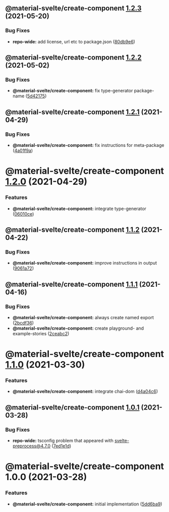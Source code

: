 ## @material-svelte/create-component [1.2.3](https://github.com/material-svelte/material-svelte/compare/@material-svelte/create-component@1.2.2...@material-svelte/create-component@1.2.3) (2021-05-20)


### Bug Fixes

* **repo-wide:** add license, url etc to package.json ([80db9e6](https://github.com/material-svelte/material-svelte/commit/80db9e6d4258331e5847d5d30f9252b4d972fd9b))

## @material-svelte/create-component [1.2.2](https://github.com/material-svelte/material-svelte/compare/@material-svelte/create-component@1.2.1...@material-svelte/create-component@1.2.2) (2021-05-02)


### Bug Fixes

* **@material-svelte/create-component:** fix type-generator package-name ([5d42175](https://github.com/material-svelte/material-svelte/commit/5d42175cba62e7a4fc891ee626106a343f5018fd))

## @material-svelte/create-component [1.2.1](https://github.com/material-svelte/material-svelte/compare/@material-svelte/create-component@1.2.0...@material-svelte/create-component@1.2.1) (2021-04-29)


### Bug Fixes

* **@material-svelte/create-component:** fix instructions for meta-package ([4a01f9a](https://github.com/material-svelte/material-svelte/commit/4a01f9a99982ed114dfab463be97c2e5d14f12f0))

# @material-svelte/create-component [1.2.0](https://github.com/material-svelte/material-svelte/compare/@material-svelte/create-component@1.1.2...@material-svelte/create-component@1.2.0) (2021-04-29)


### Features

* **@material-svelte/create-component:** integrate type-generator ([06010ce](https://github.com/material-svelte/material-svelte/commit/06010ce9de26a96792616cc8f71883ebed371ff9))

## @material-svelte/create-component [1.1.2](https://github.com/material-svelte/material-svelte/compare/@material-svelte/create-component@1.1.1...@material-svelte/create-component@1.1.2) (2021-04-22)


### Bug Fixes

* **@material-svelte/create-component:** improve instructions in output ([9061a72](https://github.com/material-svelte/material-svelte/commit/9061a728e881783988085ad2b8ae286fbfd40352))

## @material-svelte/create-component [1.1.1](https://github.com/material-svelte/material-svelte/compare/@material-svelte/create-component@1.1.0...@material-svelte/create-component@1.1.1) (2021-04-16)


### Bug Fixes

* **@material-svelte/create-component:** always create named export ([2bcdf36](https://github.com/material-svelte/material-svelte/commit/2bcdf36cf42c16575e446d8f1c6c2513325d3534))
* **@material-svelte/create-component:** create playground- and example-stories ([2ceabc2](https://github.com/material-svelte/material-svelte/commit/2ceabc29bf17c7716b718aa92722367099f77432))

# @material-svelte/create-component [1.1.0](https://github.com/material-svelte/material-svelte/compare/@material-svelte/create-component@1.0.1...@material-svelte/create-component@1.1.0) (2021-03-30)


### Features

* **@material-svelte/create-component:** integrate chai-dom ([d4a04c6](https://github.com/material-svelte/material-svelte/commit/d4a04c686e12fe166c7b64ec8ad70e418d5e9225))

## @material-svelte/create-component [1.0.1](https://github.com/material-svelte/material-svelte/compare/@material-svelte/create-component@1.0.0...@material-svelte/create-component@1.0.1) (2021-03-28)


### Bug Fixes

* **repo-wide:** tsconfig problem that appeared with svelte-preprocess@4.7.0 ([7ed1e1d](https://github.com/material-svelte/material-svelte/commit/7ed1e1d57e5caf60f39ebd8a67cf0ae0ad28f529))

# @material-svelte/create-component 1.0.0 (2021-03-28)


### Features

* **@material-svelte/create-component:** initial implementation ([5dd6ba9](https://github.com/material-svelte/material-svelte/commit/5dd6ba9f9eef67322fd0f8066aa2744852ab99c1))
